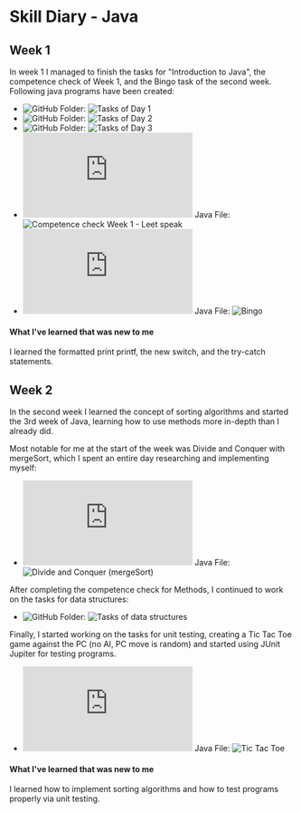 # Skill Diary - Java

## Week 1

In week 1 I managed to finish the tasks for "Introduction to Java", the competence check of Week 1, and the Bingo task of the second week.
Following java programs have been created:


* ![GitHub](https://github.com/LucisLou/JavaUebungen/tree/main/src/Uebung1) Folder: ![Tasks of Day 1](url) 
* ![GitHub](https://github.com/LucisLou/JavaUebungen/tree/main/src/Uebung2) Folder: ![Tasks of Day 2](url) 
* ![GitHub](https://github.com/LucisLou/JavaUebungen/tree/main/src/Uebung3) Folder: ![Tasks of Day 3](url)
* ![GitHub](https://github.com/LucisLou/JavaUebungen/blob/main/src/Kompetenz/Leetspeak.java) Java File: ![Competence check Week 1 - Leet speak](url)
* ![GitHub](https://github.com/LucisLou/JavaUebungen/blob/main/src/Uebung4/Bingo.java) Java File: ![Bingo](url) 

#### What I've learned that was new to me

I learned the formatted print printf, the new switch, and the try-catch statements.



## Week 2

In the second week I learned the concept of sorting algorithms and started the 3rd week of Java, learning how to use methods more in-depth than I already did.

Most notable for me at the start of the week was Divide and Conquer with mergeSort, which I spent an entire day researching and implementing myself:

* ![GitHub](https://github.com/LucisLou/JavaUebungen/blob/main/src/Uebung4/DivideAndConquer.java) Java File: ![Divide and Conquer (mergeSort)](url)

After completing the competence check for Methods, I continued to work on the tasks for data structures:

* ![GitHub](https://github.com/LucisLou/JavaUebungen/tree/main/src/Uebung7) Folder: ![Tasks of data structures](url)

Finally, I started working on the tasks for unit testing, creating a Tic Tac Toe game against the PC (no AI, PC move is random) and started using JUnit Jupiter for testing programs.

* ![GitHub](https://github.com/LucisLou/JavaUebungen/blob/main/src/Uebung8/TicTacToe.java) Java File: ![Tic Tac Toe](url)

#### What I've learned that was new to me

I learned how to implement sorting algorithms and how to test programs properly via unit testing.
